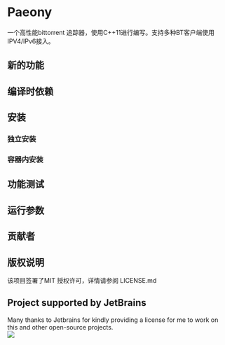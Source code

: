 # Paeony

一个高性能bittorrent 追踪器，使用C++11进行编写。支持多种BT客户端使用IPV4/IPv6接入。

## 新的功能

## 编译时依赖

## 安装

### 独立安装

### 容器内安装

## 功能测试

## 运行参数

## 贡献者

## 版权说明

该项目签署了MIT 授权许可，详情请参阅 LICENSE.md

## Project supported by JetBrains

Many thanks to Jetbrains for kindly providing a license for me to work on this and other open-source projects.  
[![](https://resources.jetbrains.com/storage/products/company/brand/logos/jb_beam.svg)](https://www.jetbrains.com/?from=https://github.com/Rio-Futaba/Paeony.git)

